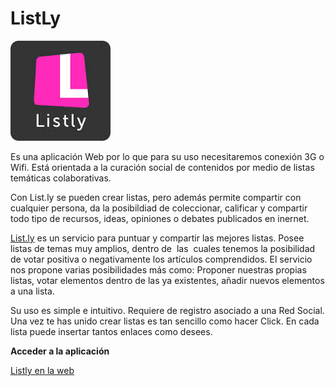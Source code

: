 # ListLy


**![Icono Listly ](img/LISTLY.jpg "Listly")**


Es una aplicación Web por lo que para su uso necesitaremos conexión 3G o Wifi. Está orientada a la curación social de contenidos por medio de listas temáticas colaborativas.

Con List.ly se pueden crear listas, pero además permite compartir con cualquier persona, da la posibildiad de coleccionar, calificar y compartir todo tipo de recursos, ideas, opiniones o debates publicados en inernet.  

[List.ly](http://list.ly/) es un servicio para puntuar y compartir las mejores listas. Posee listas de temas muy amplios, dentro de  las  cuales tenemos la posibilidad de votar positiva o negativamente los artículos comprendidos. El servicio nos propone varias posibilidades más como: Proponer nuestras propias listas, votar elementos dentro de las ya existentes, añadir nuevos elementos a una lista.

Su uso es simple e intuitivo. Requiere de registro asociado a una Red Social. Una vez te has unido crear listas es tan sencillo como hacer Click. En cada lista puede insertar tantos enlaces como desees.

**Acceder a la aplicación**

[Listly en la web](http://list.ly/)